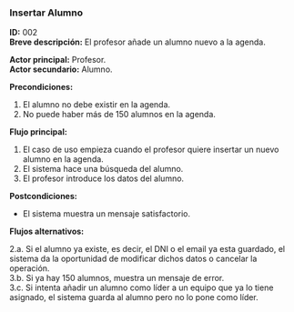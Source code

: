 ### Insertar Alumno  **ID:** 002  **Breve descripción:** El profesor añade un alumno nuevo a la agenda.    **Actor principal:** Profesor.  **Actor secundario:** Alumno.      **Precondiciones:**1. El alumno no debe existir en la agenda.  2. No puede haber más de 150 alumnos en la agenda.  **Flujo principal:**1. El caso de uso empieza cuando el profesor quiere insertar un nuevo alumno en la agenda.  2. El sistema hace una búsqueda del alumno.  3. El profesor introduce los datos del alumno.**Postcondiciones:**- El sistema muestra un mensaje satisfactorio.**Flujos alternativos:**2.a. Si el alumno ya existe, es decir, el DNI o el email ya esta guardado, el sistema da la oportunidad de modificar dichos datos o cancelar la operación.  3.b. Si ya hay 150 alumnos, muestra un mensaje de error.  3.c. Si intenta añadir un alumno como líder a un equipo que ya lo tiene asignado, el sistema guarda al alumno pero no lo pone como líder.